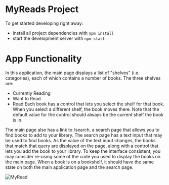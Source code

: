 # MyReads Project

To get started developing right away:

- install all project dependencies with `npm install`
- start the development server with `npm start`

# App Functionality

In this application, the main page displays a list of "shelves" (i.e. categories), each of which contains a number of books. The three shelves are:

- Currently Reading
- Want to Read
- Read
  Each book has a control that lets you select the shelf for that book. When you select a different shelf, the book moves there. Note that the default value for the control should always be the current shelf the book is in.

The main page also has a link to /search, a search page that allows you to find books to add to your library.
The search page has a text input that may be used to find books. As the value of the text input changes, the books that match that query are displayed on the page, along with a control that lets you add the book to your library. To keep the interface consistent, you may consider re-using some of the code you used to display the books on the main page. When a book is on a bookshelf, it should have the same state on both the main application page and the search page.

![MyRead](https://user-images.githubusercontent.com/25126842/127589769-5e951663-ab98-4093-a336-0594f0e3f637.gif)

